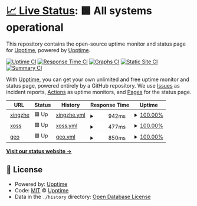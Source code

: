 # [📈 Live Status](https://demo.upptime.js.org): <!--live status--> **🟩 All systems operational**

This repository contains the open-source uptime monitor and status page for [Upptime](https://upptime.js.org), powered by [Upptime](https://github.com/upptime/upptime).

[![Uptime CI](https://github.com/upptime/upptime/workflows/Uptime%20CI/badge.svg)](https://github.com/upptime/upptime/actions?query=workflow%3A%22Uptime+CI%22)
[![Response Time CI](https://github.com/upptime/upptime/workflows/Response%20Time%20CI/badge.svg)](https://github.com/upptime/upptime/actions?query=workflow%3A%22Response+Time+CI%22)
[![Graphs CI](https://github.com/upptime/upptime/workflows/Graphs%20CI/badge.svg)](https://github.com/upptime/upptime/actions?query=workflow%3A%22Graphs+CI%22)
[![Static Site CI](https://github.com/upptime/upptime/workflows/Static%20Site%20CI/badge.svg)](https://github.com/upptime/upptime/actions?query=workflow%3A%22Static+Site+CI%22)
[![Summary CI](https://github.com/upptime/upptime/workflows/Summary%20CI/badge.svg)](https://github.com/upptime/upptime/actions?query=workflow%3A%22Summary+CI%22)

With [Upptime](https://upptime.js.org), you can get your own unlimited and free uptime monitor and status page, powered entirely by a GitHub repository. We use [Issues](https://github.com/upptime/upptime/issues) as incident reports, [Actions](https://github.com/upptime/upptime/actions) as uptime monitors, and [Pages](https://demo.upptime.js.org) for the status page.

<!--start: status pages-->
<!-- This summary is generated by Upptime (https://github.com/upptime/upptime) -->
<!-- Do not edit this manually, your changes will be overwritten -->
<!-- prettier-ignore -->
| URL | Status | History | Response Time | Uptime |
| --- | ------ | ------- | ------------- | ------ |
| <img alt="" src="https://icons.duckduckgo.com/ip3/www.imxingzhe.com.ico" height="13"> [xingzhe](https://www.imxingzhe.com) | 🟩 Up | [xingzhe.yml](https://github.com/AoAoStudio/monitor/commits/HEAD/history/xingzhe.yml) | <details><summary><img alt="Response time graph" src="./graphs/xingzhe/response-time-week.png" height="20"> 942ms</summary><br><a href="https://demo.upptime.js.org/history/xingzhe"><img alt="Response time 1001" src="https://img.shields.io/endpoint?url=https%3A%2F%2Fraw.githubusercontent.com%2FAoAoStudio%2Fmonitor%2FHEAD%2Fapi%2Fxingzhe%2Fresponse-time.json"></a><br><a href="https://demo.upptime.js.org/history/xingzhe"><img alt="24-hour response time 853" src="https://img.shields.io/endpoint?url=https%3A%2F%2Fraw.githubusercontent.com%2FAoAoStudio%2Fmonitor%2FHEAD%2Fapi%2Fxingzhe%2Fresponse-time-day.json"></a><br><a href="https://demo.upptime.js.org/history/xingzhe"><img alt="7-day response time 942" src="https://img.shields.io/endpoint?url=https%3A%2F%2Fraw.githubusercontent.com%2FAoAoStudio%2Fmonitor%2FHEAD%2Fapi%2Fxingzhe%2Fresponse-time-week.json"></a><br><a href="https://demo.upptime.js.org/history/xingzhe"><img alt="30-day response time 940" src="https://img.shields.io/endpoint?url=https%3A%2F%2Fraw.githubusercontent.com%2FAoAoStudio%2Fmonitor%2FHEAD%2Fapi%2Fxingzhe%2Fresponse-time-month.json"></a><br><a href="https://demo.upptime.js.org/history/xingzhe"><img alt="1-year response time 1001" src="https://img.shields.io/endpoint?url=https%3A%2F%2Fraw.githubusercontent.com%2FAoAoStudio%2Fmonitor%2FHEAD%2Fapi%2Fxingzhe%2Fresponse-time-year.json"></a></details> | <details><summary><a href="https://demo.upptime.js.org/history/xingzhe">100.00%</a></summary><a href="https://demo.upptime.js.org/history/xingzhe"><img alt="All-time uptime 99.95%" src="https://img.shields.io/endpoint?url=https%3A%2F%2Fraw.githubusercontent.com%2FAoAoStudio%2Fmonitor%2FHEAD%2Fapi%2Fxingzhe%2Fuptime.json"></a><br><a href="https://demo.upptime.js.org/history/xingzhe"><img alt="24-hour uptime 100.00%" src="https://img.shields.io/endpoint?url=https%3A%2F%2Fraw.githubusercontent.com%2FAoAoStudio%2Fmonitor%2FHEAD%2Fapi%2Fxingzhe%2Fuptime-day.json"></a><br><a href="https://demo.upptime.js.org/history/xingzhe"><img alt="7-day uptime 100.00%" src="https://img.shields.io/endpoint?url=https%3A%2F%2Fraw.githubusercontent.com%2FAoAoStudio%2Fmonitor%2FHEAD%2Fapi%2Fxingzhe%2Fuptime-week.json"></a><br><a href="https://demo.upptime.js.org/history/xingzhe"><img alt="30-day uptime 99.91%" src="https://img.shields.io/endpoint?url=https%3A%2F%2Fraw.githubusercontent.com%2FAoAoStudio%2Fmonitor%2FHEAD%2Fapi%2Fxingzhe%2Fuptime-month.json"></a><br><a href="https://demo.upptime.js.org/history/xingzhe"><img alt="1-year uptime 99.95%" src="https://img.shields.io/endpoint?url=https%3A%2F%2Fraw.githubusercontent.com%2FAoAoStudio%2Fmonitor%2FHEAD%2Fapi%2Fxingzhe%2Fuptime-year.json"></a></details>
| <img alt="" src="https://icons.duckduckgo.com/ip3/www.xoss.co.ico" height="13"> [xoss](https://www.xoss.co) | 🟩 Up | [xoss.yml](https://github.com/AoAoStudio/monitor/commits/HEAD/history/xoss.yml) | <details><summary><img alt="Response time graph" src="./graphs/xoss/response-time-week.png" height="20"> 477ms</summary><br><a href="https://demo.upptime.js.org/history/xoss"><img alt="Response time 486" src="https://img.shields.io/endpoint?url=https%3A%2F%2Fraw.githubusercontent.com%2FAoAoStudio%2Fmonitor%2FHEAD%2Fapi%2Fxoss%2Fresponse-time.json"></a><br><a href="https://demo.upptime.js.org/history/xoss"><img alt="24-hour response time 454" src="https://img.shields.io/endpoint?url=https%3A%2F%2Fraw.githubusercontent.com%2FAoAoStudio%2Fmonitor%2FHEAD%2Fapi%2Fxoss%2Fresponse-time-day.json"></a><br><a href="https://demo.upptime.js.org/history/xoss"><img alt="7-day response time 477" src="https://img.shields.io/endpoint?url=https%3A%2F%2Fraw.githubusercontent.com%2FAoAoStudio%2Fmonitor%2FHEAD%2Fapi%2Fxoss%2Fresponse-time-week.json"></a><br><a href="https://demo.upptime.js.org/history/xoss"><img alt="30-day response time 490" src="https://img.shields.io/endpoint?url=https%3A%2F%2Fraw.githubusercontent.com%2FAoAoStudio%2Fmonitor%2FHEAD%2Fapi%2Fxoss%2Fresponse-time-month.json"></a><br><a href="https://demo.upptime.js.org/history/xoss"><img alt="1-year response time 486" src="https://img.shields.io/endpoint?url=https%3A%2F%2Fraw.githubusercontent.com%2FAoAoStudio%2Fmonitor%2FHEAD%2Fapi%2Fxoss%2Fresponse-time-year.json"></a></details> | <details><summary><a href="https://demo.upptime.js.org/history/xoss">100.00%</a></summary><a href="https://demo.upptime.js.org/history/xoss"><img alt="All-time uptime 100.00%" src="https://img.shields.io/endpoint?url=https%3A%2F%2Fraw.githubusercontent.com%2FAoAoStudio%2Fmonitor%2FHEAD%2Fapi%2Fxoss%2Fuptime.json"></a><br><a href="https://demo.upptime.js.org/history/xoss"><img alt="24-hour uptime 100.00%" src="https://img.shields.io/endpoint?url=https%3A%2F%2Fraw.githubusercontent.com%2FAoAoStudio%2Fmonitor%2FHEAD%2Fapi%2Fxoss%2Fuptime-day.json"></a><br><a href="https://demo.upptime.js.org/history/xoss"><img alt="7-day uptime 100.00%" src="https://img.shields.io/endpoint?url=https%3A%2F%2Fraw.githubusercontent.com%2FAoAoStudio%2Fmonitor%2FHEAD%2Fapi%2Fxoss%2Fuptime-week.json"></a><br><a href="https://demo.upptime.js.org/history/xoss"><img alt="30-day uptime 100.00%" src="https://img.shields.io/endpoint?url=https%3A%2F%2Fraw.githubusercontent.com%2FAoAoStudio%2Fmonitor%2FHEAD%2Fapi%2Fxoss%2Fuptime-month.json"></a><br><a href="https://demo.upptime.js.org/history/xoss"><img alt="1-year uptime 100.00%" src="https://img.shields.io/endpoint?url=https%3A%2F%2Fraw.githubusercontent.com%2FAoAoStudio%2Fmonitor%2FHEAD%2Fapi%2Fxoss%2Fuptime-year.json"></a></details>
| <img alt="" src="https://icons.duckduckgo.com/ip3/geo.imxingzhe.com.ico" height="13"> [geo](https://geo.imxingzhe.com/api/v4/health/) | 🟩 Up | [geo.yml](https://github.com/AoAoStudio/monitor/commits/HEAD/history/geo.yml) | <details><summary><img alt="Response time graph" src="./graphs/geo/response-time-week.png" height="20"> 850ms</summary><br><a href="https://demo.upptime.js.org/history/geo"><img alt="Response time 932" src="https://img.shields.io/endpoint?url=https%3A%2F%2Fraw.githubusercontent.com%2FAoAoStudio%2Fmonitor%2FHEAD%2Fapi%2Fgeo%2Fresponse-time.json"></a><br><a href="https://demo.upptime.js.org/history/geo"><img alt="24-hour response time 797" src="https://img.shields.io/endpoint?url=https%3A%2F%2Fraw.githubusercontent.com%2FAoAoStudio%2Fmonitor%2FHEAD%2Fapi%2Fgeo%2Fresponse-time-day.json"></a><br><a href="https://demo.upptime.js.org/history/geo"><img alt="7-day response time 850" src="https://img.shields.io/endpoint?url=https%3A%2F%2Fraw.githubusercontent.com%2FAoAoStudio%2Fmonitor%2FHEAD%2Fapi%2Fgeo%2Fresponse-time-week.json"></a><br><a href="https://demo.upptime.js.org/history/geo"><img alt="30-day response time 858" src="https://img.shields.io/endpoint?url=https%3A%2F%2Fraw.githubusercontent.com%2FAoAoStudio%2Fmonitor%2FHEAD%2Fapi%2Fgeo%2Fresponse-time-month.json"></a><br><a href="https://demo.upptime.js.org/history/geo"><img alt="1-year response time 932" src="https://img.shields.io/endpoint?url=https%3A%2F%2Fraw.githubusercontent.com%2FAoAoStudio%2Fmonitor%2FHEAD%2Fapi%2Fgeo%2Fresponse-time-year.json"></a></details> | <details><summary><a href="https://demo.upptime.js.org/history/geo">100.00%</a></summary><a href="https://demo.upptime.js.org/history/geo"><img alt="All-time uptime 99.95%" src="https://img.shields.io/endpoint?url=https%3A%2F%2Fraw.githubusercontent.com%2FAoAoStudio%2Fmonitor%2FHEAD%2Fapi%2Fgeo%2Fuptime.json"></a><br><a href="https://demo.upptime.js.org/history/geo"><img alt="24-hour uptime 100.00%" src="https://img.shields.io/endpoint?url=https%3A%2F%2Fraw.githubusercontent.com%2FAoAoStudio%2Fmonitor%2FHEAD%2Fapi%2Fgeo%2Fuptime-day.json"></a><br><a href="https://demo.upptime.js.org/history/geo"><img alt="7-day uptime 100.00%" src="https://img.shields.io/endpoint?url=https%3A%2F%2Fraw.githubusercontent.com%2FAoAoStudio%2Fmonitor%2FHEAD%2Fapi%2Fgeo%2Fuptime-week.json"></a><br><a href="https://demo.upptime.js.org/history/geo"><img alt="30-day uptime 99.95%" src="https://img.shields.io/endpoint?url=https%3A%2F%2Fraw.githubusercontent.com%2FAoAoStudio%2Fmonitor%2FHEAD%2Fapi%2Fgeo%2Fuptime-month.json"></a><br><a href="https://demo.upptime.js.org/history/geo"><img alt="1-year uptime 99.95%" src="https://img.shields.io/endpoint?url=https%3A%2F%2Fraw.githubusercontent.com%2FAoAoStudio%2Fmonitor%2FHEAD%2Fapi%2Fgeo%2Fuptime-year.json"></a></details>

<!--end: status pages-->

[**Visit our status website →**](https://demo.upptime.js.org)

## 📄 License

- Powered by: [Upptime](https://github.com/upptime/upptime)
- Code: [MIT](./LICENSE) © [Upptime](https://upptime.js.org)
- Data in the `./history` directory: [Open Database License](https://opendatacommons.org/licenses/odbl/1-0/)
